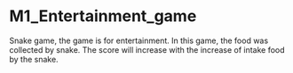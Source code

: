 # M1_Entertainment_game
Snake game, the game is for entertainment. In this game, the food was collected by snake. The score will increase with the increase of intake food by the snake.
